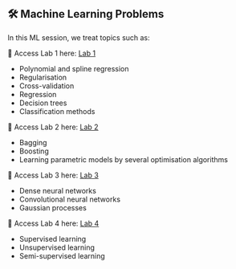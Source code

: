 ## 🛠️ Machine Learning Problems

In this ML session, we treat topics such as:

🔗 Access Lab 1 here: [Lab 1](https://thangtm58.github.io/quant-finance/Lab1_ML.html)
- Polynomial and spline regression  
- Regularisation  
- Cross-validation  
- Regression  
- Decision trees  
- Classification methods  

🔗 Access Lab 2 here: [Lab 2](https://thangtm58.github.io/quant-finance/Lab2_ML.html)
- Bagging  
- Boosting  
- Learning parametric models by several optimisation algorithms  

🔗 Access Lab 3 here: [Lab 3](https://thangtm58.github.io/quant-finance/Lab3_ML.html)
- Dense neural networks  
- Convolutional neural networks  
- Gaussian processes

🔗 Access Lab 4 here: [Lab 4](https://thangtm58.github.io/quant-finance/Lab4_ML.html)
- Supervised learning  
- Unsupervised learning  
- Semi-supervised learning  
